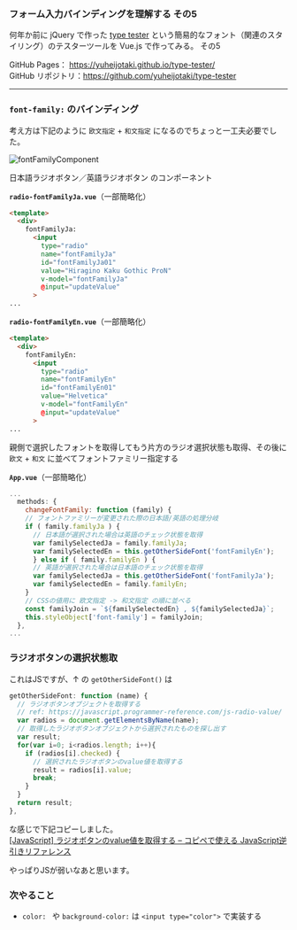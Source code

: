 ### フォーム入力バインディングを理解する その5

何年か前に jQuery で作った [type tester](https://yuheijotaki.com/demo/type_tester/1.1/) という簡易的なフォント（関連のスタイリング）のテスターツールを Vue.js で作ってみる。 その5

GitHub Pages： https://yuheijotaki.github.io/type-tester/  
GitHub リポジトリ：https://github.com/yuheijotaki/type-tester

---



### `font-family:` のバインディング

考え方は下記のように `欧文指定` + `和文指定` になるのでちょっと一工夫必要でした。

![fontFamilyComponent](/Users/jotaki/private/git/type-tester/sketch/fontFamilyComponent.png)

日本語ラジオボタン／英語ラジオボタン のコンポーネント

**`radio-fontFamilyJa.vue`**（一部簡略化）

```html
<template>
  <div>
    fontFamilyJa:
      <input
        type="radio"
        name="fontFamilyJa"
        id="fontFamilyJa01"
        value="Hiragino Kaku Gothic ProN"
        v-model="fontFamilyJa"
        @input="updateValue"
      >
...
```

**`radio-fontFamilyEn.vue`**（一部簡略化）

```html
<template>
  <div>
    fontFamilyEn:
      <input
        type="radio"
        name="fontFamilyEn"
        id="fontFamilyEn01"
        value="Helvetica"
        v-model="fontFamilyEn"
        @input="updateValue"
      >
...
```

親側で選択したフォントを取得してもう片方のラジオ選択状態も取得、その後に `欧文` + `和文` に並べてフォントファミリー指定する

**`App.vue`**（一部簡略化）

```javascript
...
  methods: {
    changeFontFamily: function (family) {
    // フォントファミリーが変更された際の日本語/英語の処理分岐
    if ( family.familyJa ) {
      // 日本語が選択された場合は英語のチェック状態を取得
      var familySelectedJa = family.familyJa;
      var familySelectedEn = this.getOtherSideFont('fontFamilyEn');
      } else if ( family.familyEn ) {
      // 英語が選択された場合は日本語のチェック状態を取得
      var familySelectedJa = this.getOtherSideFont('fontFamilyJa');
      var familySelectedEn = family.familyEn;
    }
    // CSSの値用に 欧文指定 -> 和文指定 の順に並べる
    const familyJoin = `${familySelectedEn} , ${familySelectedJa}`;
    this.styleObject['font-family'] = familyJoin;
  },
...
```



### ラジオボタンの選択状態取

これはJSですが、↑ の `getOtherSideFont()` は

```javascript
getOtherSideFont: function (name) {
  // ラジオボタンオブジェクトを取得する
  // ref: https://javascript.programmer-reference.com/js-radio-value/
  var radios = document.getElementsByName(name);
  // 取得したラジオボタンオブジェクトから選択されたものを探し出す
  var result;
  for(var i=0; i<radios.length; i++){
    if (radios[i].checked) {
      // 選択されたラジオボタンのvalue値を取得する
      result = radios[i].value;
      break;
    }
  }
  return result;
},
```

な感じで下記コピーしました。  
[[JavaScript] ラジオボタンのvalue値を取得する – コピペで使える JavaScript逆引きリファレンス](https://javascript.programmer-reference.com/js-radio-value/)

やっぱりJSが弱いなあと思います。



### 次やること

- `color: ` や `background-color:` は `<input type="color">` で実装する